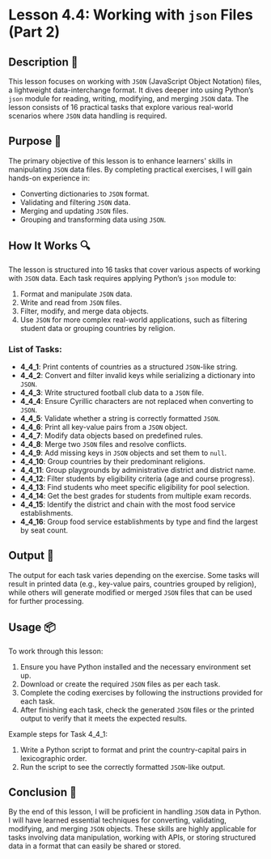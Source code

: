 # Lesson 4.4: Working with `json` Files (Part 2)

## Description 📝

This lesson focuses on working with `JSON` (JavaScript Object Notation) files, a lightweight data-interchange format.
It dives deeper into using Python’s `json` module for reading, writing, modifying, and merging `JSON` data.
The lesson consists of 16 practical tasks that explore various real-world scenarios where `JSON` data handling is required.

## Purpose 🎯

The primary objective of this lesson is to enhance learners' skills in manipulating `JSON` data files.
By completing practical exercises, I will gain hands-on experience in:

-   Converting dictionaries to `JSON` format.
-   Validating and filtering `JSON` data.
-   Merging and updating `JSON` files.
-   Grouping and transforming data using `JSON`.

## How It Works 🔍

The lesson is structured into 16 tasks that cover various aspects of working with `JSON` data.
Each task requires applying Python’s `json` module to:

1. Format and manipulate `JSON` data.
2. Write and read from `JSON` files.
3. Filter, modify, and merge data objects.
4. Use `JSON` for more complex real-world applications, such as filtering student data or grouping countries by religion.

### List of Tasks:

-   **4_4_1**: Print contents of countries as a structured `JSON`-like string.
-   **4_4_2**: Convert and filter invalid keys while serializing a dictionary into `JSON`.
-   **4_4_3**: Write structured football club data to a `JSON` file.
-   **4_4_4**: Ensure Cyrillic characters are not replaced when converting to `JSON`.
-   **4_4_5**: Validate whether a string is correctly formatted `JSON`.
-   **4_4_6**: Print all key-value pairs from a `JSON` object.
-   **4_4_7**: Modify data objects based on predefined rules.
-   **4_4_8**: Merge two `JSON` files and resolve conflicts.
-   **4_4_9**: Add missing keys in `JSON` objects and set them to `null`.
-   **4_4_10**: Group countries by their predominant religions.
-   **4_4_11**: Group playgrounds by administrative district and district name.
-   **4_4_12**: Filter students by eligibility criteria (age and course progress).
-   **4_4_13**: Find students who meet specific eligibility for pool selection.
-   **4_4_14**: Get the best grades for students from multiple exam records.
-   **4_4_15**: Identify the district and chain with the most food service establishments.
-   **4_4_16**: Group food service establishments by type and find the largest by seat count.

## Output 📜

The output for each task varies depending on the exercise.
Some tasks will result in printed data (e.g., key-value pairs, countries grouped by religion), while others will generate modified or merged `JSON` files that can be used for further processing.

## Usage 📦

To work through this lesson:

1. Ensure you have Python installed and the necessary environment set up.
2. Download or create the required `JSON` files as per each task.
3. Complete the coding exercises by following the instructions provided for each task.
4. After finishing each task, check the generated `JSON` files or the printed output to verify that it meets the expected results.

Example steps for Task 4_4_1:

1. Write a Python script to format and print the country-capital pairs in lexicographic order.
2. Run the script to see the correctly formatted `JSON`-like output.

## Conclusion 🚀

By the end of this lesson, I will be proficient in handling `JSON` data in Python.
I will have learned essential techniques for converting, validating, modifying, and merging `JSON` objects.
These skills are highly applicable for tasks involving data manipulation, working with APIs, or storing structured data in a format that can easily be shared or stored.

